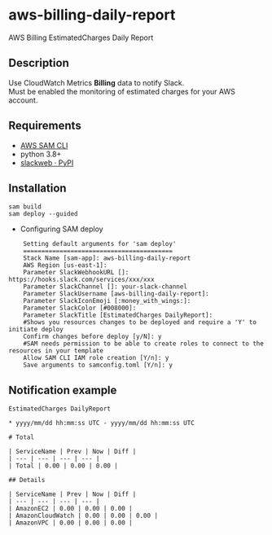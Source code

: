# aws-billing-daily-report
AWS Billing EstimatedCharges Daily Report

## Description

Use CloudWatch Metrics **Billing** data to notify Slack.  
Must be enabled the monitoring of estimated charges for your AWS account.


## Requirements

* [AWS SAM CLI](https://docs.aws.amazon.com/serverless-application-model/latest/developerguide/serverless-sam-cli-install.html)
* python 3.8+
* [slackweb · PyPI](https://pypi.org/project/slackweb/)

## Installation

```
sam build
sam deploy --guided
```

* Configuring SAM deploy

```
	Setting default arguments for 'sam deploy'
	=========================================
	Stack Name [sam-app]: aws-billing-daily-report
	AWS Region [us-east-1]:
	Parameter SlackWebhookURL []: https://hooks.slack.com/services/xxx/xxx
	Parameter SlackChannel []: your-slack-channel
	Parameter SlackUsername [aws-billing-daily-report]:
	Parameter SlackIconEmoji [:money_with_wings:]:
	Parameter SlackColor [#008000]:
	Parameter SlackTitle [EstimatedCharges DailyReport]:
	#Shows you resources changes to be deployed and require a 'Y' to initiate deploy
	Confirm changes before deploy [y/N]: y
	#SAM needs permission to be able to create roles to connect to the resources in your template
	Allow SAM CLI IAM role creation [Y/n]: y
	Save arguments to samconfig.toml [Y/n]: y
```

## Notification example

```
EstimatedCharges DailyReport

* yyyy/mm/dd hh:mm:ss UTC - yyyy/mm/dd hh:mm:ss UTC

# Total

| ServiceName | Prev | Now | Diff |
| --- | --- | --- | --- |
| Total | 0.00 | 0.00 | 0.00 |

## Details

| ServiceName | Prev | Now | Diff |
| --- | --- | --- | --- |
| AmazonEC2 | 0.00 | 0.00 | 0.00 |
| AmazonCloudWatch | 0.00 | 0.00 | 0.00 |
| AmazonVPC | 0.00 | 0.00 | 0.00 |
```
